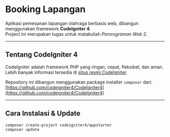 # Booking Lapangan

Aplikasi pemesanan lapangan olahraga berbasis web, dibangun menggunakan framework **CodeIgniter 4**.  
Project ini merupakan tugas untuk matakuliah _Pemrograman Web 2_.

---

## Tentang CodeIgniter 4

CodeIgniter adalah framework PHP yang ringan, cepat, fleksibel, dan aman.  
Lebih banyak informasi tersedia di [situs resmi CodeIgniter](https://codeigniter.com).

Repository ini dibangun menggunakan package installer `composer` dari:
[https://github.com/codeigniter4/CodeIgniter4](https://github.com/codeigniter4/CodeIgniter4)

---

## Cara Instalasi & Update

```bash
composer create-project codeigniter4/appstarter
composer update
```
